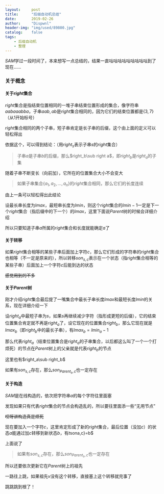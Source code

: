 ```yaml
---
layout:		post
title:		"后缀自动机总结"
date:		2019-02-26
author:		"Dispwnl"
header-img:	"img/used/89800.jpg"
catalog:	false
tags:
    - 后缀自动机
    - 整理
---
```


$SAM​$学过一段时间了，本来想写一点总结的，结果一直咕咕咕咕咕咕咕咕咕到了现在……

### 关于概念

#### 关于$right$集合

$right$集合是指结束位置相同的一堆子串结束位置形成的集合，像字符串$aabaaabba$，子串$aab,ab$是$right$集合相同的，因为它们的结束位置都是$\{3,7\}$（从$1$开始标号）

$right​$集合相同的两个子串，短子串肯定是长子串的后缀，这个由上面的定义可以轻松得出

依据这个，可以得到结论：（用$right_s$表示子串$s$的$right$集合）

> 子串$a$是子串$b$的后缀，那么$right_b\sub right a$，即$right_b$是$right_a$的子集

随着子串不断变长（向前加），它所在的位置集合大小不会变大

> 如果子串集合$\{a_1,a_2,…,a_n\}$的$right$集合相同，那么它们的长度连续

由上一条可以轻松得出此结论

设最长串长度为$lmax$，最短串长度为$lmin$，则这个$right$集合的$lmin-1$一定是下一个$right$集合（指后缀中的下一个）的$lmax$，这里下面说$Parent$树的时候会详细介绍

所以只要知道子串$a​$所属的$right​$集合和长度就能确定$a​$了

#### 关于转移

如果$right​$集合相等的某些子串后面加上字符$c​$，那么它们形成的字符串的$right​$集合也相等（不一定是原来的），所以转移$son_{s,c}​$表示在一个状态（指$right​$集合相等的某些子串）后面加上一个字符$c​$后能到达的状态

~~感觉用到的不多~~

#### 关于$Parent$树

刚才介绍$right​$集合最后提了一嘴集合中最长子串长度$lmax​$和最短长度$lmin$的关系，现在详细介绍一下

设$right_a​$中最短子串为$s​$，如果$s​$再继续减少字符（指形成更短的后缀），它的结束位置集合肯定就不再是$right_a​$了，设它现在的位置集合$right_b​$，那么它现在就是$lmax_b​$（即$right_b​$中的最长子串），有$lmax_b=lmin_a-1​$

那么代表$right_a​$（结束位置集合是$right_a​$的子串集合，以后都这么叫了一个一个打烦死）的节点在$Parent​$树上的父亲就是代表$right_b​$的节点

这里也有$right_a\sub right_b$

如果有$son_{s,c}​$存在，那么$son_{Parent_s,c}​$也一定存在

#### 关于构造

$SAM$是在线构造的，依次把字符串$a$的每个字符往里面塞

发现如果只有代表$right$集合的节点会构造乱的，所以要往里面添一些“无用节点”

~~哎呀讲构造真是烦死~~

现在要加入一个字符$c$，这里肯定形成了新的$right$集合，最后位置（没加$c$）的状态$a$能通过加$c$转移到新状态$b$，有$t$sona,c}=b$

上面说了

>如果有$son_{s,c}​$存在，那么$son_{Parent_s,c}​$也一定存在

所以还要依次更新它在$Parent​$树上的祖先

一路往上跳，如果祖先$v$没有这个转移，直接塞上这个转移就完事了

跳跳跳到根了！